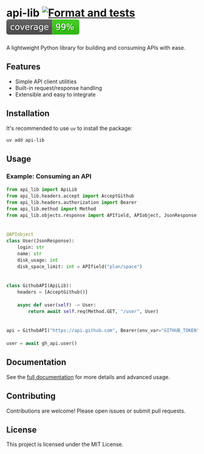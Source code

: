 # api-lib  [![Format and tests](https://github.com/jeandemeusy/api-lib/actions/workflows/lint_and_test.yaml/badge.svg?branch=master)](https://github.com/jeandemeusy/api-lib/actions/workflows/lint_and_test.yaml) [![cov](https://github.com/jeandemeusy/api-lib/blob/gh-pages/badges/coverage.svg)](https://github.com/jeandemeusy/api-lib/actions)

A lightweight Python library for building and consuming APIs with ease.

## Features

- Simple API client utilities
- Built-in request/response handling
- Extensible and easy to integrate

## Installation

It's recommended to use `uv` to install the package:

```bash
uv add api-lib
```

## Usage

### Example: Consuming an API

```python
from api_lib import ApiLib
from api_lib.headers.accept import AcceptGithub
from api_lib.headers.authorization import Bearer
from api_lib.method import Method
from api_lib.objects.response import APIfield, APIobject, JsonResponse


@APIobject
class User(JsonResponse):
    login: str
    name: str
    disk_usage: int
    disk_space_limit: int = APIfield("plan/space")


class GithubAPI(ApiLib):
    headers = [AcceptGithub()]

    async def user(self) -> User:
        return await self.req(Method.GET, "/user", User)


api = GithubAPI("https://api.github.com", Bearer(env_var="GITHUB_TOKEN"))

user = await gh_api.user()
```

## Documentation

See the [full documentation](docs/) for more details and advanced usage.

## Contributing

Contributions are welcome! Please open issues or submit pull requests.

## License

This project is licensed under the MIT License.
